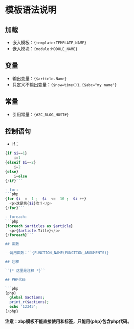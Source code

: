 模板语法说明
========================


## 加载

- 嵌入模板：``{template:TEMPLATE_NAME}``
- 嵌入模块：``{module:MODULE_NAME}``

## 变量

- 输出变量：``{$article.Name}``
- 只定义不输出变量：``{$now=time()}``, ``{$abc="my name"}``

## 常量
- 引用常量：``{#ZC_BLOG_HOST#}``

## 控制语句

- if：
```php
{if $i==1}
    i=1
{elseif $i==2}
    i=2
{else}
    i=else
{/if}```

- for: 
```php
{for $i  =  1 ;  $i  <=  10 ;  $i ++}
  <p>这是第{$i}次？</p>
{/for}```

- foreach: 
```php
{foreach $articles as $article}
  <p>{$article.Title}</p>
{/foreach}```

## 函数

- 调用函数：``{FUNCTION_NAME(FUNCTION_ARGUMENTS)}

## 注释

``{* 这里是注释 *}``

## PHP代码

```php
{php}
  global $actions;
  print_r($actions);
  echo '12345';
{/php}
```

**注意：zbp模板不能直接使用<?php ?>和<? ?>标签，只能用{php}包含php代码。**